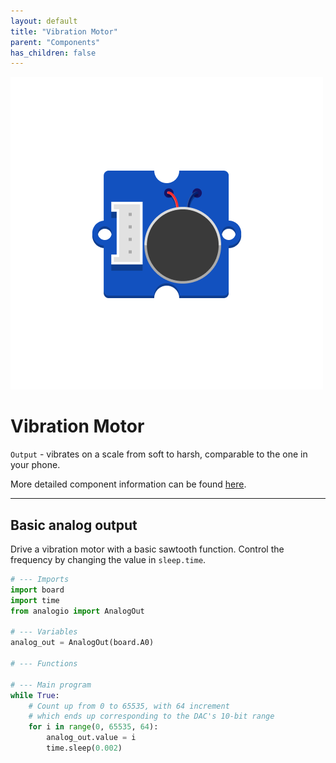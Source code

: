 ```yaml
---
layout: default
title: "Vibration Motor"
parent: "Components"
has_children: false
---
```


![Image](assets/Grove-Vibration-Motor.png)

# Vibration Motor
`Output` - vibrates on a scale from soft to harsh, comparable to the one in your phone.

More detailed component information can be found [here](https://www.seeedstudio.com/Grove-Vibration-Motor.html).

---

## Basic analog output
Drive a vibration motor with a basic sawtooth function. Control the frequency by changing the value in `sleep.time`.
```python
# --- Imports
import board
import time
from analogio import AnalogOut

# --- Variables
analog_out = AnalogOut(board.A0)

# --- Functions

# --- Main program
while True:
    # Count up from 0 to 65535, with 64 increment
    # which ends up corresponding to the DAC's 10-bit range
    for i in range(0, 65535, 64):
        analog_out.value = i
        time.sleep(0.002)

```

